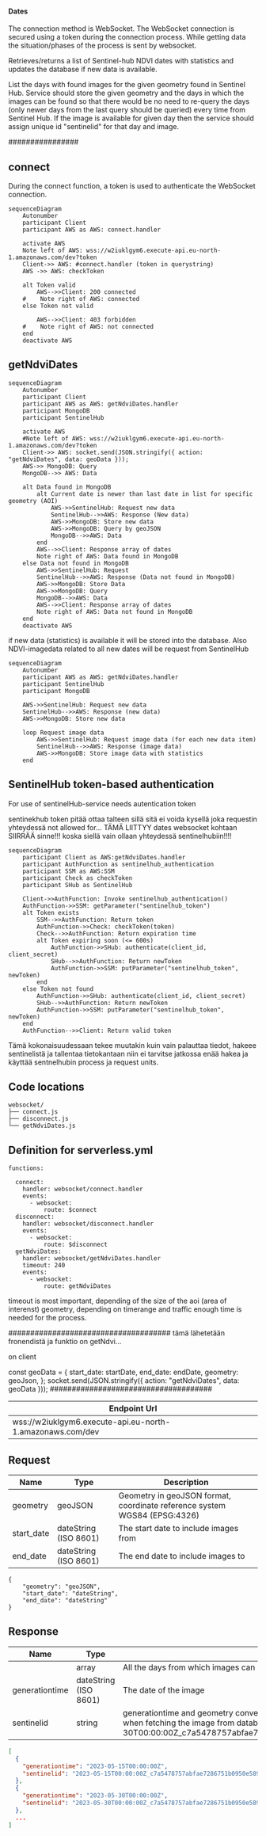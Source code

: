 #### Dates

The connection method is WebSocket. The WebSocket connection is secured using a token during the connection process. 
While getting data the situation/phases of the process is sent by websocket.

Retrieves/returns a list of Sentinel-hub NDVI dates with statistics and updates the database if new data is available.

List the days with found images for the given geometry found in Sentinel Hub. Service should store the given geometry and the days in which the images can be found so that there would be no need to re-query the days (only newer days from the last query should be queried) every time from Sentinel Hub. If the image is available for given day then the service should assign unique id "sentinelid" for that day and image. 

################


## connect
During the connect function, a token is used to authenticate the WebSocket connection.

```mermaid
sequenceDiagram
    Autonumber
    participant Client
    participant AWS as AWS: connect.handler    
    
    activate AWS
    Note left of AWS: wss://w2iuklgym6.execute-api.eu-north-1.amazonaws.com/dev?token
    Client->> AWS: #connect.handler (token in querystring)
    AWS ->> AWS: checkToken
    
    alt Token valid        
        AWS-->>Client: 200 connected
    #    Note right of AWS: connected
    else Token not valid
        
        AWS-->>Client: 403 forbidden 
    #    Note right of AWS: not connected
    end
    deactivate AWS

```

## getNdviDates

```mermaid
sequenceDiagram
    Autonumber
    participant Client
    participant AWS as AWS: getNdviDates.handler
    participant MongoDB
    participant SentinelHub

    activate AWS
    #Note left of AWS: wss://w2iuklgym6.execute-api.eu-north-1.amazonaws.com/dev?token
    Client->> AWS: socket.send(JSON.stringify({ action: "getNdviDates", data: geoData }));  
    AWS->> MongoDB: Query
    MongoDB-->> AWS: Data

    alt Data found in MongoDB
        alt Current date is newer than last date in list for specific geometry (AOI)
            AWS->>SentinelHub: Request new data
            SentinelHub-->>AWS: Response (New data)
            AWS->>MongoDB: Store new data
            AWS->>MongoDB: Query by geoJSON
            MongoDB-->>AWS: Data
        end
        AWS-->>Client: Response array of dates
        Note right of AWS: Data found in MongoDB
    else Data not found in MongoDB
        AWS->>SentinelHub: Request
        SentinelHub-->>AWS: Response (Data not found in MongoDB)
        AWS->>MongoDB: Store Data
        AWS->>MongoDB: Query
        MongoDB-->>AWS: Data
        AWS-->>Client: Response array of dates
        Note right of AWS: Data not found in MongoDB
    end
    deactivate AWS

```

if new data (statistics) is available it will be stored into the database. Also NDVI-imagedata related to all new dates will be request from SentinelHub

```mermaid
sequenceDiagram
    Autonumber
    participant AWS as AWS: getNdviDates.handler
    participant SentinelHub
    participant MongoDB

    AWS->>SentinelHub: Request new data    
    SentinelHub-->>AWS: Response (new data)
    AWS->>MongoDB: Store new data

    loop Request image data
        AWS->>SentinelHub: Request image data (for each new data item)
        SentinelHub-->>AWS: Response (image data)
        AWS->>MongoDB: Store image data with statistics
    end
```

## SentinelHub token-based authentication

For use of sentinelHub-service needs autentication token

sentinekhub token pitää ottaa talteen sillä sitä ei voida kysellä joka requestin yhteydessä not allowed for...
TÄMÄ LIITTYY dates websocket kohtaan SIIRRÄÄ sinne!!! koska siellä vain ollaan yhteydessä sentinelhubiin!!!!
```mermaid
sequenceDiagram
    participant Client as AWS:getNdviDates.handler
    participant AuthFunction as sentinelhub_authentication
    participant SSM as AWS:SSM
    participant Check as checkToken
    participant SHub as SentinelHub

    Client->>AuthFunction: Invoke sentinelhub_authentication()
    AuthFunction->>SSM: getParameter("sentinelhub_token")
    alt Token exists
        SSM-->>AuthFunction: Return token
        AuthFunction->>Check: checkToken(token)
        Check-->>AuthFunction: Return expiration time
        alt Token expiring soon (<= 600s)
            AuthFunction->>SHub: authenticate(client_id, client_secret)
            SHub-->>AuthFunction: Return newToken
            AuthFunction->>SSM: putParameter("sentinelhub_token", newToken)
        end
    else Token not found
        AuthFunction->>SHub: authenticate(client_id, client_secret)
        SHub-->>AuthFunction: Return newToken
        AuthFunction->>SSM: putParameter("sentinelhub_token", newToken)
    end
    AuthFunction-->>Client: Return valid token
```

Tämä kokonaisuudessaan tekee muutakin kuin vain palauttaa tiedot, hakeee sentinelistä ja tallentaa tietokantaan niin ei tarvitse jatkossa enää hakea ja käyttää sentnelhubin process ja request units.


## Code locations
```
websocket/
├── connect.js
├── disconnect.js 
└── getNdviDates.js
```


## Definition for serverless.yml

`functions:`
```
  connect:
    handler: websocket/connect.handler
    events:
      - websocket:
          route: $connect
  disconnect:
    handler: websocket/disconnect.handler
    events:
      - websocket:
          route: $disconnect
  getNdviDates:
    handler: websocket/getNdviDates.handler
    timeout: 240
    events:
      - websocket:
          route: getNdviDates
```
timeout is most important, depending of the size of the aoi (area of interenst) geometry, depending on timerange and traffic enough time is needed for the process.


##################################### tämä lähetetään fronendistä ja funktio on getNdvi...

on client

const geoData = {
    start_date: startDate,
    end_date: endDate,
    geometry: geoJson,
  };
socket.send(JSON.stringify({ action: "getNdviDates", data: geoData }));
#####################################

| Endpoint Url      |
| ----------------- |
| wss://w2iuklgym6.execute-api.eu-north-1.amazonaws.com/dev |


## **Request**

| Name         | Type                                   | Description                                                |
|--------------|----------------------------------------|-------------------------------------------------------------|
| geometry     | geoJSON                                | Geometry in geoJSON format, coordinate reference system WGS84 (EPSG:4326) |
| start_date   | dateString (ISO 8601) | The start date to include images from                      |
| end_date     | dateString (ISO 8601) | The end date to include images to                          |

```
{   
	"geometry": "geoJSON",
	"start_date": "dateString",
	"end_date": "dateString"
}
```

## **Response**

| Name           | Type                                   | Description                                           |
|----------------|----------------------------------------|-------------------------------------------------------|
|                | array                                  | All the days from which images can be queried          |
| generationtime | dateString (ISO 8601) | The date of the image                                 |
| sentinelid     | string                 | generationtime and geometry converted to sha256-format, generated for the request to be used when fetching the image from database e.g. 2023-05-30T00:00:00Z_c7a5478757abfae7286751b0950e58991fa3f6ef77f77e844baba038cb86b647|

```json 
[
  {
    "generationtime": "2023-05-15T00:00:00Z",
    "sentinelid": "2023-05-15T00:00:00Z_c7a5478757abfae7286751b0950e58991fa3f6ef77f77e844baba..."
  },
  {
    "generationtime": "2023-05-30T00:00:00Z",
    "sentinelid": "2023-05-30T00:00:00Z_c7a5478757abfae7286751b0950e58991fa3f6ef77f77e844baba..."
  },
  ...
]
```




